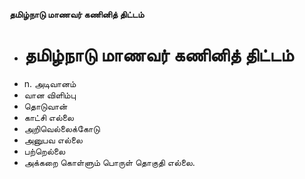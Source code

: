 **தமிழ்நாடு மாணவர் கணினித் திட்டம்**
- # தமிழ்நாடு மாணவர் கணினித் திட்டம்
- n. அடிவானம்
- வான விளிம்பு
- தொடுவான்
- காட்சி எல்லை
- அறிவெல்லைக்கோடு
- அனுபவ எல்லை
- பற்றெல்லை
- அக்கறை கொள்ளும் பொருள் தொகுதி எல்லை.

